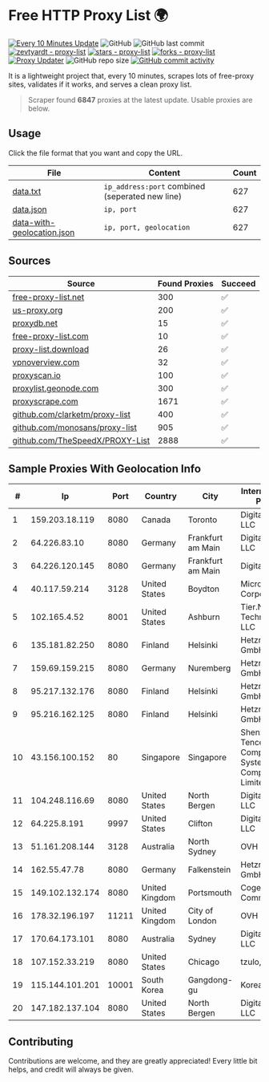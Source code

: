
# Free HTTP Proxy List 🌍

[![Every 10 Minutes Update](https://github.com/mertguvencli/http-proxy-list/actions/workflows/main.yml/badge.svg?branch=main)](https://github.com/mertguvencli/http-proxy-list/actions/workflows/main.yml)
![GitHub](https://img.shields.io/github/license/mertguvencli/http-proxy-list)
![GitHub last commit](https://img.shields.io/github/last-commit/mertguvencli/http-proxy-list)
[![zevtyardt - proxy-list](https://img.shields.io/static/v1?label=zevtyardt&message=proxy-list&color=blue&logo=github)](https://github.com/zevtyardt/proxy-list "Go to GitHub repo")
[![stars - proxy-list](https://img.shields.io/github/stars/zevtyardt/proxy-list?style=social)](https://github.com/zevtyardt/proxy-list)
[![forks - proxy-list](https://img.shields.io/github/forks/zevtyardt/proxy-list?style=social)](https://github.com/zevtyardt/proxy-list)
[![Proxy Updater](https://github.com/zevtyardt/proxy-list/workflows/Proxy%20Updater/badge.svg)](https://github.com/zevtyardt/proxy-list/actions?query=workflow:"Proxy+Updater")
![GitHub repo size](https://img.shields.io/github/repo-size/zevtyardt/proxy-list)
[![GitHub commit activity](https://img.shields.io/github/commit-activity/m/zevtyardt/proxy-list?logo=commits)](https://github.com/zevtyardt/proxy-list/commits/main)

It is a lightweight project that, every 10 minutes, scrapes lots of free-proxy sites, validates if it works, and serves a clean proxy list.

> Scraper found **6847** proxies at the latest update. Usable proxies are below.

## Usage

Click the file format that you want and copy the URL.

|File|Content|Count|
|----|-------|-----|
|[data.txt](https://raw.githubusercontent.com/mertguvencli/http-proxy-list/main/proxy-list/data.txt)|`ip_address:port` combined (seperated new line)|627|
|[data.json](https://raw.githubusercontent.com/mertguvencli/http-proxy-list/main/proxy-list/data.json)|`ip, port`|627|
|[data-with-geolocation.json](https://raw.githubusercontent.com/mertguvencli/http-proxy-list/main/proxy-list/data-with-geolocation.json)|`ip, port, geolocation`|627|

## Sources

|Source|Found Proxies|Succeed|
|------|-------------|-------|
|[free-proxy-list.net](https://free-proxy-list.net)|300|✅|
|[us-proxy.org](https://www.us-proxy.org)|200|✅|
|[proxydb.net](http://proxydb.net)|15|✅|
|[free-proxy-list.com](https://free-proxy-list.com/?page=&port=&type%5B%5D=http&type%5B%5D=https&up_time=0&search=Search)|10|✅|
|[proxy-list.download](https://www.proxy-list.download/HTTP)|26|✅|
|[vpnoverview.com](https://vpnoverview.com/privacy/anonymous-browsing/free-proxy-servers)|32|✅|
|[proxyscan.io](https://www.proxyscan.io)|100|✅|
|[proxylist.geonode.com](https://proxylist.geonode.com/api/proxy-list?limit=300&page=1&sort_by=lastChecked&sort_type=desc&protocols=http,https)|300|✅|
|[proxyscrape.com](https://api.proxyscrape.com/v2/?request=displayproxies&protocol=http&timeout=10000&country=all&ssl=all&anonymity=all)|1671|✅|
|[github.com/clarketm/proxy-list](https://raw.githubusercontent.com/clarketm/proxy-list/master/proxy-list-raw.txt)|400|✅|
|[github.com/monosans/proxy-list](https://raw.githubusercontent.com/monosans/proxy-list/main/proxies/http.txt)|905|✅|
|[github.com/TheSpeedX/PROXY-List](https://raw.githubusercontent.com/TheSpeedX/PROXY-List/master/http.txt)|2888|✅|


## Sample Proxies With Geolocation Info

|#|Ip|Port|Country|City|Internet Service Provider|
|-|--|----|-------|----|-------------------------|
|1|159.203.18.119|8080|Canada|Toronto|DigitalOcean, LLC|
|2|64.226.83.10|8080|Germany|Frankfurt am Main|DigitalOcean, LLC|
|3|64.226.120.145|8080|Germany|Frankfurt am Main|DigitalOcean|
|4|40.117.59.214|3128|United States|Boydton|Microsoft Corporation|
|5|102.165.4.52|8001|United States|Ashburn|Tier.Net Technologies LLC|
|6|135.181.82.250|8080|Finland|Helsinki|Hetzner Online GmbH|
|7|159.69.159.215|8080|Germany|Nuremberg|Hetzner Online GmbH|
|8|95.217.132.176|8080|Finland|Helsinki|Hetzner Online GmbH|
|9|95.216.162.125|8080|Finland|Helsinki|Hetzner Online GmbH|
|10|43.156.100.152|80|Singapore|Singapore|Shenzhen Tencent Computer Systems Company Limited|
|11|104.248.116.69|8080|United States|North Bergen|DigitalOcean, LLC|
|12|64.225.8.191|9997|United States|Clifton|DigitalOcean, LLC|
|13|51.161.208.144|3128|Australia|North Sydney|OVH SAS|
|14|162.55.47.78|8080|Germany|Falkenstein|Hetzner Online GmbH|
|15|149.102.132.174|8080|United Kingdom|Portsmouth|Cogent Communications|
|16|178.32.196.197|11211|United Kingdom|City of London|OVH ISP|
|17|170.64.173.101|8080|Australia|Sydney|DigitalOcean, LLC|
|18|107.152.33.219|8080|United States|Chicago|tzulo, inc.|
|19|115.144.101.201|10001|South Korea|Gangdong-gu|Korea Telecom|
|20|147.182.137.104|8080|United States|North Bergen|DigitalOcean, LLC|



## Contributing

Contributions are welcome, and they are greatly appreciated! Every
little bit helps, and credit will always be given.

